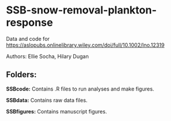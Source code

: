 # SSB-snow-removal-plankton-response
Data and code for https://aslopubs.onlinelibrary.wiley.com/doi/full/10.1002/lno.12319

Authors: Ellie Socha, Hilary Dugan

## Folders:

**SSBcode:** Contains .R files to run analyses and make figures.

**SSBdata:** Contains raw data files.

**SSBfigures:** Contains manuscript figures.

